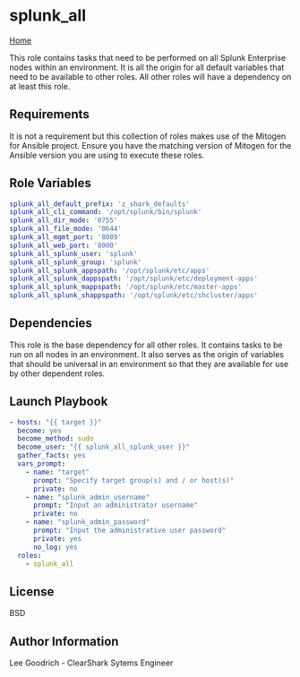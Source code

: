 splunk_all
==========

[Home](../../docs/README.md)

This role contains tasks that need to be performed on all Splunk Enterprise nodes within an environment. It is all the origin for all default variables that need to be available to other roles. All other roles will have a dependency on at least this role.

Requirements
------------

It is not a requirement but this collection of roles makes use of the Mitogen for Ansible project. Ensure you have the matching version of Mitogen for the Ansible version you are using to execute these roles.

Role Variables
--------------

```yaml
splunk_all_default_prefix: 'z_shark_defaults'
splunk_all_cli_command: '/opt/splunk/bin/splunk'
splunk_all_dir_mode: '0755'
splunk_all_file_mode: '0644'
splunk_all_mgmt_port: '8089'
splunk_all_web_port: '8000'
splunk_all_splunk_user: 'splunk'
splunk_all_splunk_group: 'splunk'
splunk_all_splunk_appspath: '/opt/splunk/etc/apps'
splunk_all_splunk_dappspath: '/opt/splunk/etc/deployment-apps'
splunk_all_splunk_mappspath: '/opt/splunk/etc/master-apps'
splunk_all_splunk_shappspath: '/opt/splunk/etc/shcluster/apps'
```

Dependencies
------------

This role is the base dependency for all other roles. It contains tasks to be run on all nodes in an environment. It also serves as the origin of variables that should be universal in an environment so that they are available for use by other dependent roles.

Launch Playbook
----------------

```yaml
- hosts: "{{ target }}"
  become: yes
  become_method: sudo
  become_user: "{{ splunk_all_splunk_user }}"
  gather_facts: yes
  vars_prompt:
    - name: "target"
      prompt: "Specify target group(s) and / or host(s)"
      private: no
    - name: "splunk_admin_username"
      prompt: "Input an administrator username"
      private: no
    - name: "splunk_admin_password"
      prompt: "Input the administrative user password"
      private: yes
      no_log: yes
  roles:
    - splunk_all
```

License
-------

BSD

Author Information
------------------

Lee Goodrich - ClearShark Sytems Engineer

